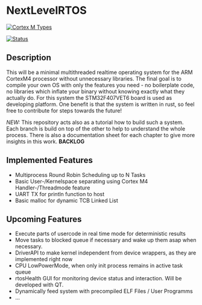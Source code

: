 # NextLevelRTOS

[![Cortex M Types](https://img.shields.io/badge/target-thumbv7em--none--eabihf-green)](https://docs.rust-embedded.org/cortex-m-quickstart/cortex_m_quickstart/) 

[![Status](https://img.shields.io/badge/Status-W.I.P-red)]()


## Description
This will be a minimal multithreaded realtime operating system for the ARM CortexM4 processor without unnecessary libraries. The final goal is to compile your own OS with only the features you need - no boilerplate code, no libraries which inflate your binary without knowing exactly what they actually do. 
For this system the STM32F407VET6 board is used as developing platform.
One benefit is that the system is written in rust, so feel free to contribute for steps towards the future!

*NEW:* This repository acts also as a tutorial how to build such a system. Each branch is build on top of the other to help to understand the whole process. There is also a documentation sheet for each chapter to give more insights in this work. **BACKLOG**

## Implemented Features
* Multiprocess Round Robin Scheduling up to N Tasks
* Basic User-/Kernelspace separating using Cortex M4 Handler-/Threadmode feature
* UART TX for println function to host
* Basic malloc for dynamic TCB Linked List
 

## Upcoming Features
* Execute parts of usercode in real time mode for deterministic results
* Move tasks to blocked queue if necessary and wake up them asap when necessary.
* DriverAPI to make kernel independent from device wrappers, as they are implemented right now
* CPU LowPowerMode, when only init process remains in active task queue
* rtosHealth GUI for monitoring device status and interaction. Will be developed with QT.
* Dynamically feed system with precompiled ELF Files / User Programms
* ...
